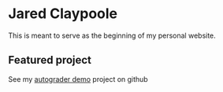 # Jared Claypoole

This is meant to serve as the beginning of my personal website.

## Featured project

See my [autograder demo][gh-autograder-demo] project on github

[gh-autograder-demo]: https://www.github.com/jjc385/autograder-demo
